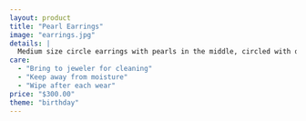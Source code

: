 ```yaml
---
layout: product
title: "Pearl Earrings"
image: "earrings.jpg"
details: |
  Medium size circle earrings with pearls in the middle, circled with diamonds.
care:
  - "Bring to jeweler for cleaning"
  - "Keep away from moisture"
  - "Wipe after each wear"
price: "$300.00"
theme: "birthday"
---
```

